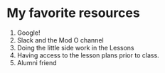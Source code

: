 # My favorite resources
1. Google!
2. Slack and the Mod O channel
3. Doing the little side work in the Lessons
4. Having access to the lesson plans prior to class.
5. Alumni friend
